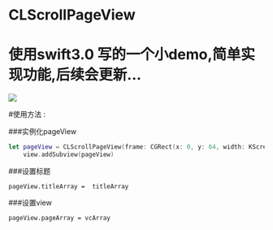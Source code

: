 # CLScrollPageView
# 使用swift3.0 写的一个小demo,简单实现功能,后续会更新...

![](http://f.hiphotos.baidu.com/image/pic/item/5ab5c9ea15ce36d32808e2e832f33a87e850b1de.jpg)

#使用方法 :

###实例化pageView
```swift
let pageView = CLScrollPageView(frame: CGRect(x: 0, y: 64, width: KScreenWidht, height: KScreenHeight))
    view.addSubview(pageView)
```

###设置标题
```
pageView.titleArray =  titleArray
```
###设置view
```
pageView.pageArray = vcArray
